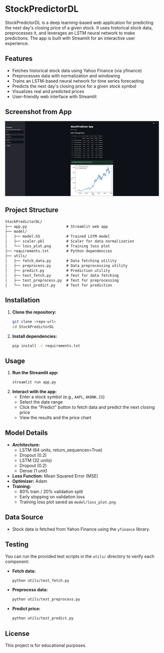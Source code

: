 # StockPredictorDL

StockPredictorDL is a deep learning-based web application for predicting the next day's closing price of a given stock. It uses historical stock data, preprocesses it, and leverages an LSTM neural network to make predictions. The app is built with Streamlit for an interactive user experience.

## Features
- Fetches historical stock data using Yahoo Finance (via yfinance)
- Preprocesses data with normalization and windowing
- Trains an LSTM-based neural network for time series forecasting
- Predicts the next day's closing price for a given stock symbol
- Visualizes real and predicted prices
- User-friendly web interface with Streamlit

## Screenshot from App

![StockPredictorDL Screenshot](image.png)



## Project Structure
```
StockPredictorDL/
├── app.py                  # Streamlit web app
├── model/
│   ├── model.h5            # Trained LSTM model
│   ├── scaler.pkl          # Scaler for data normalization
│   └── loss_plot.png       # Training loss plot
├── requirements.txt        # Python dependencies
├── utils/
│   ├── fetch_data.py       # Data fetching utility
│   ├── preprocess.py       # Data preprocessing utility
│   ├── predict.py          # Prediction utility
│   ├── test_fetch.py       # Test for data fetching
│   ├── test_preprocess.py  # Test for preprocessing
│   └── test_predict.py     # Test for prediction
```

## Installation
1. **Clone the repository:**
   ```bash
   git clone <repo-url>
   cd StockPredictorDL
   ```
2. **Install dependencies:**
   ```bash
   pip install -r requirements.txt
   ```

## Usage
1. **Run the Streamlit app:**
   ```bash
   streamlit run app.py
   ```
2. **Interact with the app:**
   - Enter a stock symbol (e.g., `AAPL`, `AKBNK.IS`)
   - Select the date range
   - Click the "Predict" button to fetch data and predict the next closing price
   - View the results and the price chart


## Model Details
- **Architecture:**
  - LSTM (64 units, return_sequences=True)
  - Dropout (0.2)
  - LSTM (32 units)
  - Dropout (0.2)
  - Dense (1 unit)
- **Loss Function:** Mean Squared Error (MSE)
- **Optimizer:** Adam
- **Training:**
  - 80% train / 20% validation split
  - Early stopping on validation loss
  - Training loss plot saved as `model/loss_plot.png`

## Data Source
- Stock data is fetched from Yahoo Finance using the `yfinance` library.

## Testing
You can run the provided test scripts in the `utils/` directory to verify each component:

- **Fetch data:**
  ```bash
  python utils/test_fetch.py
  ```
- **Preprocess data:**
  ```bash
  python utils/test_preprocess.py
  ```
- **Predict price:**
  ```bash
  python utils/test_predict.py
  ```

## License
This project is for educational purposes. 